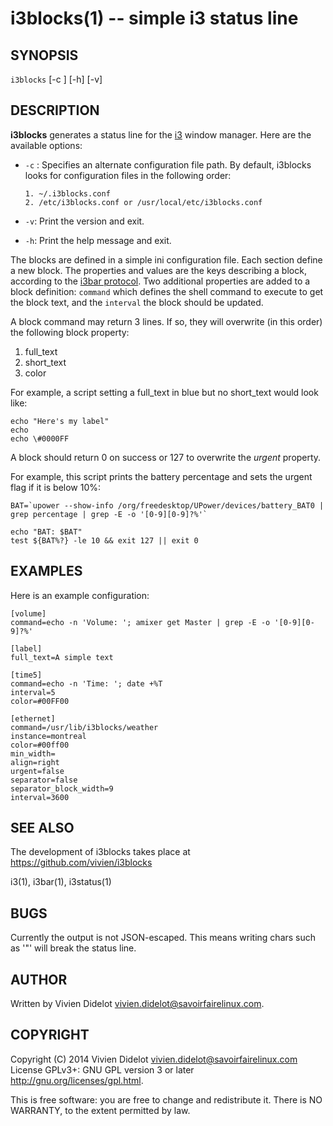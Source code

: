 i3blocks(1) -- simple i3 status line
====================================

## SYNOPSIS

`i3blocks` [-c <configfile>] [-h] [-v]

## DESCRIPTION

**i3blocks** generates a status line for the [i3](http://i3wm.org) window 
manager. Here are the available options:

  * `-c` <configfile>:
    Specifies an alternate configuration file path. By default, i3blocks looks 
    for configuration files in the following order:

        1. ~/.i3blocks.conf
        2. /etc/i3blocks.conf or /usr/local/etc/i3blocks.conf

  * `-v`:
    Print the version and exit.

  * `-h`:
    Print the help message and exit.

The blocks are defined in a simple ini configuration file. Each section define 
a new block. The properties and values are the keys describing a block, 
according to the [i3bar protocol](http://i3wm.org/docs/i3bar-protocol.html).
Two additional properties are added to a block definition: `command` which 
defines the shell command to execute to get the block text, and the `interval` 
the block should be updated.

A block command may return 3 lines. If so, they will overwrite (in this order) 
the following block property:

  1. full_text
  2. short_text
  3. color

For example, a script setting a full_text in blue but no short_text would look 
like:

    echo "Here's my label"
    echo
    echo \#0000FF

A block should return 0 on success or 127 to overwrite the *urgent* property.

For example, this script prints the battery percentage and sets the urgent flag 
if it is below 10%:

    BAT=`upower --show-info /org/freedesktop/UPower/devices/battery_BAT0 | grep percentage | grep -E -o '[0-9][0-9]?%'` 

    echo "BAT: $BAT"
    test ${BAT%?} -le 10 && exit 127 || exit 0

## EXAMPLES

Here is an example configuration:

    [volume]
    command=echo -n 'Volume: '; amixer get Master | grep -E -o '[0-9][0-9]?%'

    [label]
    full_text=A simple text

    [time5]
    command=echo -n 'Time: '; date +%T
    interval=5
    color=#00FF00

    [ethernet]
    command=/usr/lib/i3blocks/weather
    instance=montreal
    color=#00ff00
    min_width=
    align=right
    urgent=false
    separator=false
    separator_block_width=9
    interval=3600

## SEE ALSO

The development of i3blocks takes place at https://github.com/vivien/i3blocks

i3(1), i3bar(1), i3status(1)

## BUGS

Currently the output is not JSON-escaped. This means writing chars such as '"' 
will break the status line.

## AUTHOR

Written by Vivien Didelot <vivien.didelot@savoirfairelinux.com>.

## COPYRIGHT

Copyright (C) 2014 Vivien Didelot <vivien.didelot@savoirfairelinux.com>
License GPLv3+: GNU GPL version 3 or later <http://gnu.org/licenses/gpl.html>.

This is free software: you are free to change and redistribute it. There is NO 
WARRANTY, to the extent permitted by law.

